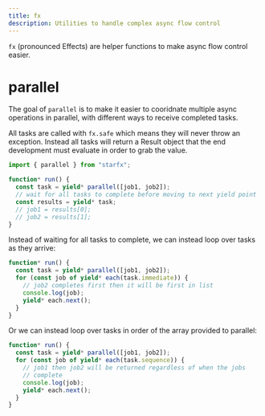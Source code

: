 ```yaml
---
title: fx
description: Utilities to handle complex async flow control
---
```


`fx` (pronounced Effects) are helper functions to make async flow control
easier.

# parallel

The goal of `parallel` is to make it easier to cooridnate multiple async
operations in parallel, with different ways to receive completed tasks.

All tasks are called with `fx.safe` which means they will never throw an
exception. Instead all tasks will return a Result object that the end
development must evaluate in order to grab the value.

```ts
import { parallel } from "starfx";

function* run() {
  const task = yield* parallel([job1, job2]);
  // wait for all tasks to complete before moving to next yield point
  const results = yield* task;
  // job1 = results[0];
  // job2 = results[1];
}
```

Instead of waiting for all tasks to complete, we can instead loop over tasks as
they arrive:

```ts
function* run() {
  const task = yield* parallel([job1, job2]);
  for (const job of yield* each(task.immediate)) {
    // job2 completes first then it will be first in list
    console.log(job);
    yield* each.next();
  }
}
```

Or we can instead loop over tasks in order of the array provided to parallel:

```ts
function* run() {
  const task = yield* parallel([job1, job2]);
  for (const job of yield* each(task.sequence)) {
    // job1 then job2 will be returned regardless of when the jobs
    // complete
    console.log(job);
    yield* each.next();
  }
}
```
